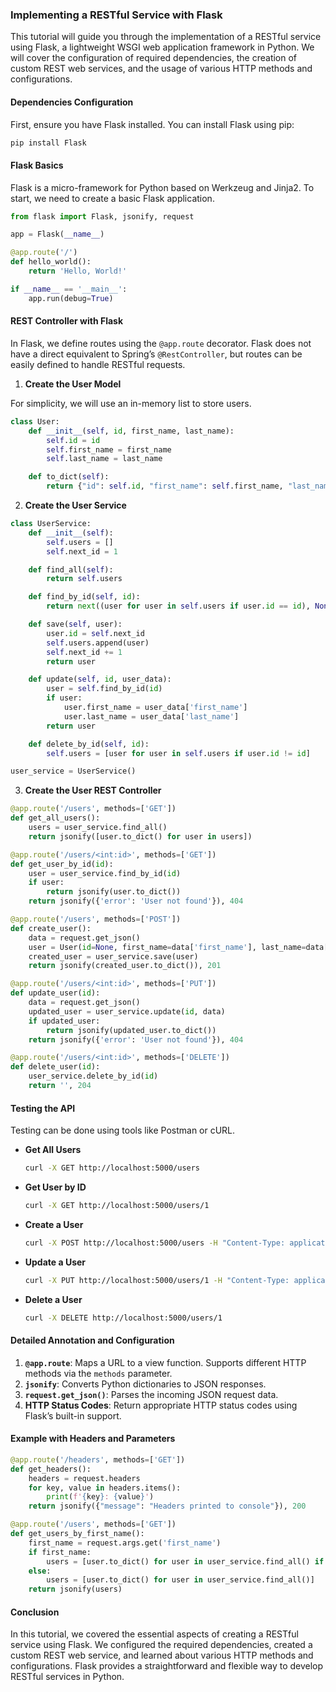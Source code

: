 
### Implementing a RESTful Service with Flask

This tutorial will guide you through the implementation of a RESTful service using Flask, a lightweight WSGI web application framework in Python. We will cover the configuration of required dependencies, the creation of custom REST web services, and the usage of various HTTP methods and configurations.

#### Dependencies Configuration

First, ensure you have Flask installed. You can install Flask using pip:

```bash
pip install Flask
```

#### Flask Basics

Flask is a micro-framework for Python based on Werkzeug and Jinja2. To start, we need to create a basic Flask application.

```python
from flask import Flask, jsonify, request

app = Flask(__name__)

@app.route('/')
def hello_world():
    return 'Hello, World!'

if __name__ == '__main__':
    app.run(debug=True)
```

#### REST Controller with Flask

In Flask, we define routes using the `@app.route` decorator. Flask does not have a direct equivalent to Spring’s `@RestController`, but routes can be easily defined to handle RESTful requests.

1. **Create the User Model**

For simplicity, we will use an in-memory list to store users.

```python
class User:
    def __init__(self, id, first_name, last_name):
        self.id = id
        self.first_name = first_name
        self.last_name = last_name

    def to_dict(self):
        return {"id": self.id, "first_name": self.first_name, "last_name": self.last_name}
```

2. **Create the User Service**

```python
class UserService:
    def __init__(self):
        self.users = []
        self.next_id = 1

    def find_all(self):
        return self.users

    def find_by_id(self, id):
        return next((user for user in self.users if user.id == id), None)

    def save(self, user):
        user.id = self.next_id
        self.users.append(user)
        self.next_id += 1
        return user

    def update(self, id, user_data):
        user = self.find_by_id(id)
        if user:
            user.first_name = user_data['first_name']
            user.last_name = user_data['last_name']
        return user

    def delete_by_id(self, id):
        self.users = [user for user in self.users if user.id != id]

user_service = UserService()
```

3. **Create the User REST Controller**

```python
@app.route('/users', methods=['GET'])
def get_all_users():
    users = user_service.find_all()
    return jsonify([user.to_dict() for user in users])

@app.route('/users/<int:id>', methods=['GET'])
def get_user_by_id(id):
    user = user_service.find_by_id(id)
    if user:
        return jsonify(user.to_dict())
    return jsonify({'error': 'User not found'}), 404

@app.route('/users', methods=['POST'])
def create_user():
    data = request.get_json()
    user = User(id=None, first_name=data['first_name'], last_name=data['last_name'])
    created_user = user_service.save(user)
    return jsonify(created_user.to_dict()), 201

@app.route('/users/<int:id>', methods=['PUT'])
def update_user(id):
    data = request.get_json()
    updated_user = user_service.update(id, data)
    if updated_user:
        return jsonify(updated_user.to_dict())
    return jsonify({'error': 'User not found'}), 404

@app.route('/users/<int:id>', methods=['DELETE'])
def delete_user(id):
    user_service.delete_by_id(id)
    return '', 204
```

#### Testing the API

Testing can be done using tools like Postman or cURL.

- **Get All Users**

  ```bash
  curl -X GET http://localhost:5000/users
  ```
- **Get User by ID**

  ```bash
  curl -X GET http://localhost:5000/users/1
  ```
- **Create a User**

  ```bash
  curl -X POST http://localhost:5000/users -H "Content-Type: application/json" -d '{"first_name":"John", "last_name":"Doe"}'
  ```
- **Update a User**

  ```bash
  curl -X PUT http://localhost:5000/users/1 -H "Content-Type: application/json" -d '{"first_name":"Jane", "last_name":"Doe"}'
  ```
- **Delete a User**

  ```bash
  curl -X DELETE http://localhost:5000/users/1
  ```

#### Detailed Annotation and Configuration

1. **`@app.route`**: Maps a URL to a view function. Supports different HTTP methods via the `methods` parameter.
2. **`jsonify`**: Converts Python dictionaries to JSON responses.
3. **`request.get_json()`**: Parses the incoming JSON request data.
4. **HTTP Status Codes**: Return appropriate HTTP status codes using Flask’s built-in support.

#### Example with Headers and Parameters

```python
@app.route('/headers', methods=['GET'])
def get_headers():
    headers = request.headers
    for key, value in headers.items():
        print(f'{key}: {value}')
    return jsonify({"message": "Headers printed to console"}), 200

@app.route('/users', methods=['GET'])
def get_users_by_first_name():
    first_name = request.args.get('first_name')
    if first_name:
        users = [user.to_dict() for user in user_service.find_all() if user.first_name == first_name]
    else:
        users = [user.to_dict() for user in user_service.find_all()]
    return jsonify(users)
```

#### Conclusion

In this tutorial, we covered the essential aspects of creating a RESTful service using Flask. We configured the required dependencies, created a custom REST web service, and learned about various HTTP methods and configurations. Flask provides a straightforward and flexible way to develop RESTful services in Python.
